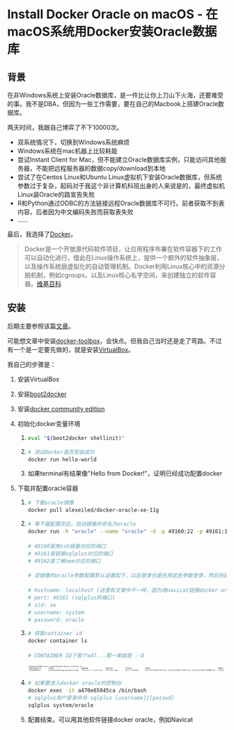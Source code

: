 # Install Docker Oracle on macOS - 在macOS系统用Docker安装Oracle数据库

## 背景

在非Windows系统上安装Oracle数据库，是一件比让你上刀山下火海，还要难受的事。我不是DBA，但因为一些工作需要，要在自己的Macbook上搭建Oracle数据库。

两天时间，我跟自己博弈了不下10000次。

* 双系统情况下，切换到Windows系统麻烦
* Windows系统在mac机器上比较耗能
* 尝试Instant Client for Mac，但不能建立Oracle数据库实例，只能访问其他服务器，不能把远程服务器的数据copy/download到本地
* 尝试了在Centos Linux和Ubuntu Linux虚拟机下安装Oracle数据库，但系统参数过于复杂，起码对于我这个非计算机科班出身的人来说是的，最终虚拟机Linux装Oracle的路宣告失败
* R和Python通过ODBC的方法链接远程Oracle数据库不可行。前者获取不到表内容，后者因为中文编码失败而获取表失败
* …...

最后，我选择了[Docker](https://yeasy.gitbooks.io/docker_practice/content/introduction/what.html)。

> Docker是一个开放源代码软件项目，让应用程序布署在软件容器下的工作可以自动化进行，借此在Linux操作系统上，提供一个额外的软件抽象层，以及操作系统层虚拟化的自动管理机制。Docker利用Linux核心中的资源分脱机制，例如cgroups，以及Linux核心名字空间，来创建独立的软件容器。[维基百科](https://zh.wikipedia.org/zh-cn/Docker_(%E8%BB%9F%E9%AB%94))

## 安装

后期主要参照该篇[文章](https://www.jianshu.com/p/14000d16915c)。

可能想文章中安装[docker-toolbox](http://mirrors.aliyun.com/docker-toolbox/mac/docker-toolbox/?spm=a2c1q.8351553.0.0.dn1SYR)，会快点。但我自己当时还是走了弯路。不过有一个是一定要先做的，就是安装[VirtualBox](https://www.virtualbox.org/wiki/Downloads)。

我自己的步骤是：

1. 安装VirtualBox

2. 安装[boot2docker](https://github.com/boot2docker/osx-installer/releases)

3. 安装[docker community edition](https://www.docker.com/community-edition)

4. 初始化docker变量环境

   1. ```bash
      eval "$(boot2docker shellinit)"
      ```

   2. ```bash
      # 测试docker是否安装成功
      docker run hello-world
      ```

   3. 如果terminal有结果像"Hello from Docker!"，证明已经成功配置docker

5. 下载并配置oracle容器

   1. ```bash
      # 下载oracle镜像
      docker pull alexeiled/docker-oracle-xe-11g
      ```

   2. ```bash
      # 等下载配置完后，启动镜像并命名为oracle
      docker run -h "oracle" --name "oracle" -d -p 49160:22 -p 49161:1521 -p 49162:8080 alexeiled/docker-oracle-xe-11g

      # 49160是用ssh链接对应的端口
      # 49161是链接sqlplus对应的端口
      # 49162是了解oem对应的端口

      # 该镜像的oracle参数配置默认设置如下，以后登录也是先用这些参数登录，然后创建其他用户

      # hostname: localhost (这里和文章中不一样，因为用navicat链接docker oracle不需要ip)
      # port: 49161 (sqlplus的端口)
      # sid: xe
      # username: system
      # password: oracle
      ```

   3. ```bash
      # 获取container id
      docker container ls

      # CONTAINER ID下那个a47...那一串就是 :-D
      ```

      ![如图](https://github.com/howardch1993/howardchunghc/blob/master/Markdown/images/20180210_00.png?raw=true)

   4. ```bash
      # 如果要进入docker oracle的控制台
      docker exec -it a470e65045ca /bin/bash
      # sqlplus用户登录命令 sqlplus [username]/[passwd]
      sqlplus system/oracle
      ```

   5. 配置结束。可以用其他软件链接docker oracle，例如Navicat

